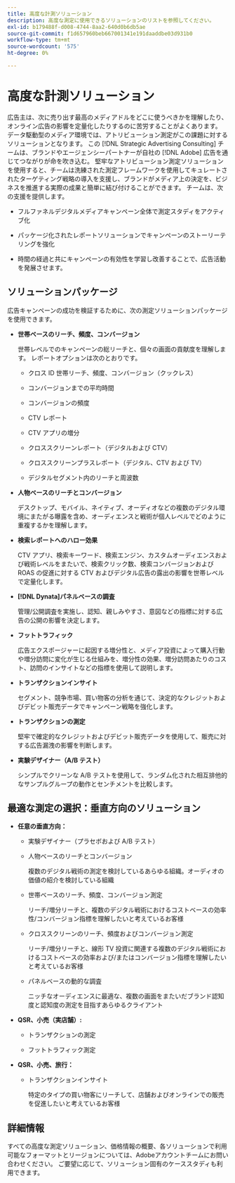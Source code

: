 ```yaml
---
title: 高度な計測ソリューション
description: 高度な測定に使用できるソリューションのリストを参照してください。
exl-id: b179488f-d008-4744-8aa2-640d0b6db5ae
source-git-commit: f1d657960beb667001341e191daaddbe03d931b0
workflow-type: tm+mt
source-wordcount: '575'
ht-degree: 0%

---
```


# 高度な計測ソリューション

広告主は、次に売り出す最高のメディアドルをどこに使うべきかを理解したり、オンライン広告の影響を定量化したりするのに苦労することがよくあります。 データ駆動型のメディア環境では、アトリビューション測定がこの課題に対するソリューションとなります。 この [!DNL Strategic Advertising Consulting] チームは、ブランドやエージェンシーパートナーが自社の [!DNL Adobe] 広告を通じてつながりが命を吹き込む。 堅牢なアトリビューション測定ソリューションを使用すると、チームは洗練された測定フレームワークを使用してキュレートされたターゲティング戦略の導入を支援し、ブランドがメディア上の決定を、ビジネスを推進する実際の成果と簡単に結び付けることができます。 チームは、次の支援を提供します。

* フルファネルデジタルメディアキャンペーン全体で測定スタディをアクティブ化

* パッケージ化されたレポートソリューションでキャンペーンのストーリーテリングを強化

* 時間の経過と共にキャンペーンの有効性を学習し改善することで、広告活動を発展させます。

## ソリューションパッケージ

広告キャンペーンの成功を検証するために、次の測定ソリューションパッケージを使用できます。

* **世帯ベースのリーチ、頻度、コンバージョン**

  世帯レベルでのキャンペーンの総リーチと、個々の画面の貢献度を理解します。 レポートオプションは次のとおりです。

   * クロス ID 世帯リーチ、頻度、コンバージョン（クックレス）

     <!-- Hide for now * Quantify unique/incremental reach, overlap, and conversions at a household level by cookieless ID type (RampID, ID5) across multiple environments, including connected TV (CTV) and digital (desktop, mobile, native, and audio). -->

     <!-- Hide for now * Prove the effectiveness of testing cookieless IDs in finding incremental reach relative to cookie-based segments. -->

   * コンバージョンまでの平均時間

   * コンバージョンの頻度

   * CTV レポート

   * CTV アプリの増分

   * クロススクリーンレポート（デジタルおよび CTV）

   * クロススクリーンプラスレポート（デジタル、CTV および TV）

   * デジタルセグメント内のリーチと周波数

* **人物ベースのリーチとコンバージョン**

  デスクトップ、モバイル、ネイティブ、オーディオなどの複数のデジタル環境にまたがる曝露を含め、オーディエンスと戦術が個人レベルでどのように重複するかを理解します。

  <!-- Hide for now * **Cross-ID People-Based Reach**

      Quantify the unique reach and overlap between cookies and RampIDs, as well as the cost per metric by ID type. Prove the effectiveness of testing RampIDs in finding incremental reach relative to cookie-based segments across multiple digital environments, such as desktop, mobile, native, and audio. -->

* **検索レポートへのハロー効果**

  CTV アプリ、検索キーワード、検索エンジン、カスタムオーディエンスおよび戦術レベルをまたいで、検索クリック数、検索コンバージョンおよび ROAS の促進に対する CTV およびデジタル広告の露出の影響を世帯レベルで定量化します。


* **[!DNL Dynata]パネルベースの調査**

  管理/公開調査を実施し、認知、親しみやすさ、意図などの指標に対する広告の公開の影響を決定します。

* **フットトラフィック**

  広告エクスポージャーに起因する増分性と、メディア投資によって購入行動や増分訪問に変化が生じる仕組みを、増分性の効果、増分訪問あたりのコスト、訪問のインサイトなどの指標を使用して説明します。

* **トランザクションインサイト**

  セグメント、競争市場、買い物客の分析を通じて、決定的なクレジットおよびデビット販売データでキャンペーン戦略を強化します。

* **トランザクションの測定**

  堅牢で確定的なクレジットおよびデビット販売データを使用して、販売に対する広告漏洩の影響を判断します。

* **実験デザイナー（A/B テスト）**

  シンプルでクリーンな A/B テストを使用して、ランダム化された相互排他的なサンプルグループの動作とセンチメントを比較します。

## 最適な測定の選択：垂直方向のソリューション

* **任意の垂直方向：**

   * 実験デザイナー（プラセボおよび A/B テスト）

   * 人物ベースのリーチとコンバージョン

     複数のデジタル戦術の測定を検討しているあらゆる組織。オーディオの価値の紹介を検討している組織

   * 世帯ベースのリーチ、頻度、コンバージョン測定

     リーチ/増分リーチと、複数のデジタル戦術におけるコストベースの効率性/コンバージョン指標を理解したいと考えているお客様

   * クロススクリーンのリーチ、頻度およびコンバージョン測定

     リーチ/増分リーチと、線形 TV 投資に関連する複数のデジタル戦術におけるコストベースの効率および/またはコンバージョン指標を理解したいと考えているお客様

   * パネルベースの動的な調査

     ニッチなオーディエンスに最適な、複数の画面をまたいだブランド認知度と認知度の測定を目指すあらゆるクライアント

* **QSR、小売（実店舗）:**

   * トランザクションの測定

   * フットトラフィック測定

* **QSR、小売、旅行：**

   * トランザクションインサイト

     特定のタイプの買い物客にリーチして、店舗およびオンラインでの販売を促進したいと考えているお客様

## 詳細情報

すべての高度な測定ソリューション、価格情報の概要、各ソリューションで利用可能なフォーマットとリージョンについては、Adobeアカウントチームにお問い合わせください。 ご要望に応じて、ソリューション固有のケーススタディも利用できます。
